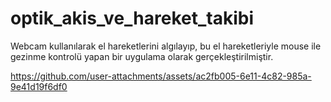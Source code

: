 # optik_akis_ve_hareket_takibi
 Webcam kullanılarak el hareketlerini algılayıp, bu el hareketleriyle mouse ile gezinme kontrolü yapan bir uygulama olarak gerçekleştirilmiştir.

https://github.com/user-attachments/assets/ac2fb005-6e11-4c82-985a-9e41d19f6df0

